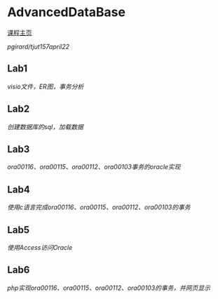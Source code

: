 # AdvancedDataBase

[课程主页](http://www.uqac.ca/pgirard/english_version/trd157/)

*pgirard/tjut157april22*

## Lab1
*visio文件，ER图，事务分析*

## Lab2
*创建数据库的sql，加载数据*

## Lab3
*ora00116、ora00115、ora00112、ora00103事务的oracle实现*

## Lab4
*使用c语言完成ora00116、ora00115、ora00112、ora00103的事务*

## Lab5
*使用Access访问Oracle*

## Lab6
*php实现ora00116、ora00115、ora00112、ora00103的事务，并网页显示*